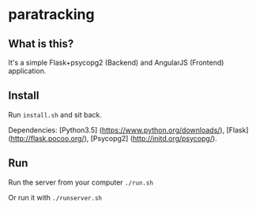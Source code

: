 # paratracking

## What is this?

It's a simple Flask+psycopg2 (Backend) and AngularJS (Frontend) application.


## Install

Run `install.sh` and sit back.

Dependencies: [Python3.5] (https://www.python.org/downloads/),  [Flask] (http://flask.pocoo.org/),  [Psycopg2] (http://initd.org/psycopg/).

## Run

Run the server from your computer `./run.sh`

Or run it with `./runserver.sh`
